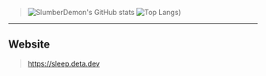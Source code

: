 > ![SlumberDemon's GitHub stats](https://github-readme-stats.vercel.app/api?username=slumberdemon&hide=issues,prs&show_icons=true&theme=radical)
![Top Langs](https://github-profile-summary-cards.vercel.app/api/cards/most-commit-language?username=Mister-Hope&theme=radical))

-------------------
## Website
> https://sleep.deta.dev
